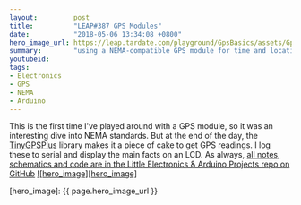 ```yaml
---
layout:         post
title:          "LEAP#387 GPS Modules"
date:           "2018-05-06 13:34:08 +0800"
hero_image_url: https://leap.tardate.com/playground/GpsBasics/assets/GpsBasics_build.jpg
summary:        "using a NEMA-compatible GPS module for time and location with an Arduino"
youtubeid:
tags:
- Electronics
- GPS
- NEMA
- Arduino
---
```


This is the first time I've played around with a GPS module, so it was an interesting dive into NEMA standards.
But at the end of the day, the [TinyGPSPlus](https://github.com/mikalhart/TinyGPSPlus)  library makes it a piece of cake
to get GPS readings. I log these to serial and display the main facts on an LCD.
As always, [all notes, schematics and code are in the Little Electronics & Arduino Projects repo on GitHub][project]
[![hero_image][hero_image]][project]

[leap]: https://leap.tardate.com
[project]: https://github.com/tardate/LittleArduinoProjects/tree/master/playground/GpsBasics
[hero_image]: {{ page.hero_image_url }}
